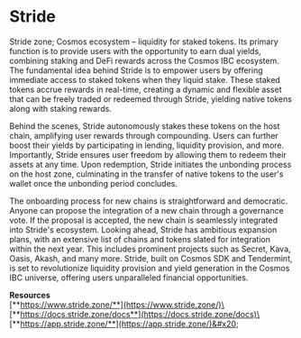 # Stride

Stride zone; Cosmos ecosystem – liquidity for staked tokens. Its primary function is to provide users with the opportunity to earn dual yields, combining staking and DeFi rewards across the Cosmos IBC ecosystem. The fundamental idea behind Stride is to empower users by offering immediate access to staked tokens when they liquid stake. These staked tokens accrue rewards in real-time, creating a dynamic and flexible asset that can be freely traded or redeemed through Stride, yielding native tokens along with staking rewards.

Behind the scenes, Stride autonomously stakes these tokens on the host chain, amplifying user rewards through compounding. Users can further boost their yields by participating in lending, liquidity provision, and more. Importantly, Stride ensures user freedom by allowing them to redeem their assets at any time. Upon redemption, Stride initiates the unbonding process on the host zone, culminating in the transfer of native tokens to the user's wallet once the unbonding period concludes.

The onboarding process for new chains is straightforward and democratic. Anyone can propose the integration of a new chain through a governance vote. If the proposal is accepted, the new chain is seamlessly integrated into Stride's ecosystem. Looking ahead, Stride has ambitious expansion plans, with an extensive list of chains and tokens slated for integration within the next year. This includes prominent projects such as Secret, Kava, Oasis, Akash, and many more. Stride, built on Cosmos SDK and Tendermint, is set to revolutionize liquidity provision and yield generation in the Cosmos IBC universe, offering users unparalleled financial opportunities.



**Resources**\
[**https://www.stride.zone/**](https://www.stride.zone/)\
[**https://docs.stride.zone/docs**](https://docs.stride.zone/docs)\
[**https://app.stride.zone/**](https://app.stride.zone/)&#x20;
